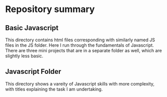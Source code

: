 # Repository summary

## Basic Javascript

This directory contains html files corresponding with similarly named JS files in the JS folder. Here I run through the fundamentals of Javascript. There are three mini projects that are in a separate folder as well, which are slightly less basic.

## Javascript Folder

This directory shows a vareity of Javascript skills with more complexity, with titles explaining the task I am undertaking.
